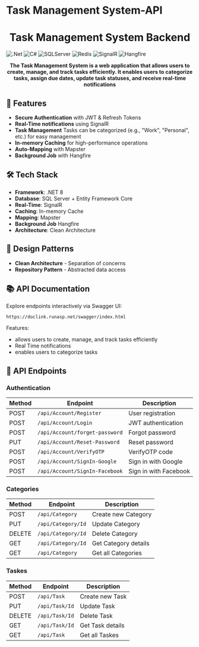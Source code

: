 # Task Management System-API

<h1 align="center"> Task Management System Backend</h1>

[.Net]: https://img.shields.io/badge/.NET-5C2D91?style=for-the-badge&logo=.net&logoColor=white
[C#]: https://custom-icon-badges.demolab.com/badge/C%23-%23239120.svg?logo=csharp&style=for-the-badge&logoColor=white
[SQLServer]: https://img.shields.io/badge/Microsoft%20SQL%20Server-CC2927?style=for-the-badge&logo=microsoft%20sql%20server&logoColor=white
[Redis]: https://img.shields.io/badge/Redis-DC382D?style=for-the-badge&logo=redis&logoColor=white
[SignalR]: https://img.shields.io/badge/SignalR-FF6F00?style=for-the-badge&logo=signalr&logoColor=white
[Hangfire]: https://img.shields.io/badge/Fluent%20Validation-006600?style=for-the-badge

![.Net] ![C#] ![SQLServer] ![Redis] ![SignalR]  ![Hangfire]

<p align="center">
  <b>The Task Management System is a web application that allows users to create, manage, and track
tasks efficiently. It enables users to categorize tasks, assign due dates, update task statuses, and
receive real-time notifications</b>
</p>


## 🌟 Features

- **Secure Authentication** with JWT & Refresh Tokens
- **Real-Time notifications** using SignalR
- **Task Management** Tasks can be categorized (e.g., "Work", "Personal", etc.) for easy management
- **In-memory Caching** for high-performance operations
- **Auto-Mapping** with Mapster
- **Background Job** with Hangfire
## 🛠 Tech Stack

- **Framework**: .NET 8
- **Database**: SQL Server + Entity Framework Core
- **Real-Time**: SignalR
- **Caching**: In-memory Cache
- **Mapping**: Mapster
- **Background Job** Hangfire
- **Architecture**: Clean Architecture

## 🧩 Design Patterns

- **Clean Architecture** - Separation of concerns
- **Repository Pattern** - Abstracted data access



## 📚 API Documentation

Explore endpoints interactively via Swagger UI:
```
https://doclink.runasp.net/swagger/index.html
```


Features:
- allows users to create, manage, and track tasks efficiently
- Real Time notifications
- enables users to categorize tasks



## 📡 API Endpoints

### Authentication

| Method | Endpoint                       | Description                   |
|--------|--------------------------------|-------------------------------|
| POST   | `/api/Account/Register`        | User registration             |
| POST   | `/api/Account/Login`           | JWT authentication            |
| POST   | `/api/Account/forget-password` | Forgot password               |
| PUT    | `/api/Account/Reset-Password`  | Reset password                |
| POST   | `/api/Account/VerifyOTP`       | VerifyOTP code                |
| POST   | `/api/Account/SignIn-Google`   | Sign in with Google           |
| POST   | `/api/Account/SignIn-Facebook` | Sign in with Facebook         |


### Categories
| Method | Endpoint                        | Description               |
|--------|---------------------------------|---------------------------|
| POST   | `/api/Category`                 | Create new Category       |
| PUT    | `/api/Category/Id`              | Update Category           |
| DELETE | `/api/Category/Id`              | Delete Category           |
| GET    | `/api/Category/Id`              | Get Category details      |
| GET    | `/api/Category`                 | Get all Categories        |

### Taskes
| Method | Endpoint                        | Description               |
|--------|---------------------------------|---------------------------|
| POST   | `/api/Task`                 | Create new Task               |
| PUT    | `/api/Task/Id`              | Update Task                   |
| DELETE | `/api/Task/Id`              | Delete Task                   |
| GET    | `/api/Task/Id`              | Get Task details              |
| GET    | `/api/Task`                 | Get all Taskes                |
